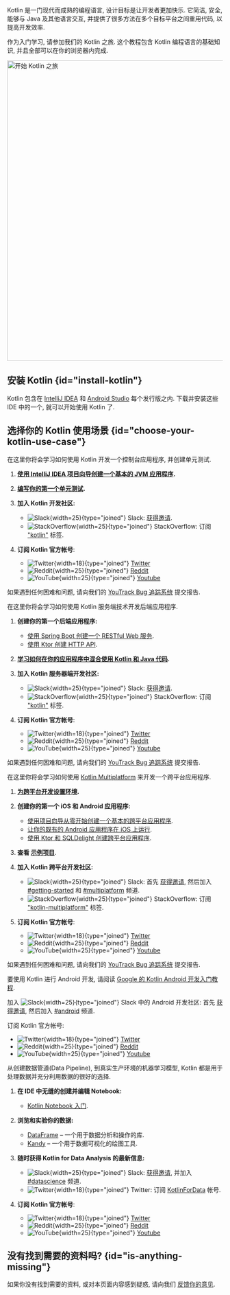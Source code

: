 [//]: # (title: Kotlin 入门)

Kotlin 是一门现代而成熟的编程语言, 设计目标是让开发者更加快乐.
它简洁, 安全, 能够与 Java 及其他语言交互, 并提供了很多方法在多个目标平台之间重用代码, 以提高开发效率.

作为入门学习, 请参加我们的 Kotlin 之旅.
这个教程包含 Kotlin 编程语言的基础知识, 并且全部可以在你的浏览器内完成.

<a href="kotlin-tour-welcome.md"><img src="start-kotlin-tour.svg" width="700" alt="开始 Kotlin 之旅" style="block"/></a>

## 安装 Kotlin {id="install-kotlin"}

Kotlin 包含在 [IntelliJ IDEA](https://www.jetbrains.com/idea/download/) 和 [Android Studio](https://developer.android.com/studio) 每个发行版之内.
下载并安装这些 IDE 中的一个, 就可以开始使用 Kotlin 了.

## 选择你的 Kotlin 使用场景 {id="choose-your-kotlin-use-case"}

<tabs>

<tab id="console" title="控制台">

在这里你将会学习如何使用 Kotlin 开发一个控制台应用程序, 并创建单元测试.

1. **[使用 IntelliJ IDEA 项目向导创建一个基本的 JVM 应用程序](jvm-get-started.md).**

2. **[编写你的第一个单元测试](jvm-test-using-junit.md).**

3. **加入 Kotlin 开发社区:**

   * ![Slack](slack.svg){width=25}{type="joined"} Slack: [获得邀请](https://surveys.jetbrains.com/s3/kotlin-slack-sign-up).
   * ![StackOverflow](stackoverflow.svg){width=25}{type="joined"} StackOverflow: 订阅 ["kotlin"](https://stackoverflow.com/questions/tagged/kotlin) 标签.

4. **订阅 Kotlin 官方帐号**:

   * ![Twitter](twitter.svg){width=18}{type="joined"} [Twitter](https://twitter.com/kotlin)
   * ![Reddit](reddit.svg){width=25}{type="joined"} [Reddit](https://www.reddit.com/r/Kotlin/)
   * ![YouTube](youtube.svg){width=25}{type="joined"} [Youtube](https://www.youtube.com/channel/UCP7uiEZIqci43m22KDl0sNw)

如果遇到任何困难和问题, 请向我们的 [YouTrack Bug 追踪系统](https://youtrack.jetbrains.com/issues/KT) 提交报告.

</tab>

<tab id="backend" title="后端">

在这里你将会学习如何使用 Kotlin 服务端技术开发后端应用程序.

1. **创建你的第一个后端应用程序:**

   * [使用 Spring Boot 创建一个 RESTful Web 服务](jvm-get-started-spring-boot.md).
   * [使用 Ktor 创建 HTTP API](https://ktor.io/docs/creating-http-apis.html).

2. **[学习如何在你的应用程序中混合使用 Kotlin 和 Java 代码](mixing-java-kotlin-intellij.md).**

3. **加入 Kotlin 服务器端开发社区:**

   * ![Slack](slack.svg){width=25}{type="joined"} Slack: [获得邀请](https://surveys.jetbrains.com/s3/kotlin-slack-sign-up).
   * ![StackOverflow](stackoverflow.svg){width=25}{type="joined"} StackOverflow: 订阅 ["kotlin"](https://stackoverflow.com/questions/tagged/kotlin) 标签.

4. **订阅 Kotlin 官方帐号**:

   * ![Twitter](twitter.svg){width=18}{type="joined"} [Twitter](https://twitter.com/kotlin)
   * ![Reddit](reddit.svg){width=25}{type="joined"} [Reddit](https://www.reddit.com/r/Kotlin/)
   * ![YouTube](youtube.svg){width=25}{type="joined"} [Youtube](https://www.youtube.com/channel/UCP7uiEZIqci43m22KDl0sNw)

如果遇到任何困难和问题, 请向我们的 [YouTrack Bug 追踪系统](https://youtrack.jetbrains.com/issues/KT) 提交报告.

</tab>

<tab id="cross-platform-mobile" title="跨平台">

在这里你将会学习如何使用 [Kotlin Multiplatform](multiplatform-intro.md) 来开发一个跨平台应用程序.

1. **[为跨平台开发设置环境](https://www.jetbrains.com/help/kotlin-multiplatform-dev/multiplatform-setup.html).**

2. **创建你的第一个 iOS 和 Android 应用程序:**

   * [使用项目向导从零开始创建一个基本的跨平台应用程序](https://www.jetbrains.com/help/kotlin-multiplatform-dev/multiplatform-create-first-app.html).
   * [让你的既有的 Android 应用程序在 iOS 上运行](https://www.jetbrains.com/help/kotlin-multiplatform-dev/multiplatform-integrate-in-existing-app.html).
   * [使用 Ktor 和 SQLDelight 创建跨平台应用程序](https://www.jetbrains.com/help/kotlin-multiplatform-dev/multiplatform-ktor-sqldelight.html).

3. **查看 [示例项目](https://www.jetbrains.com/help/kotlin-multiplatform-dev/multiplatform-samples.html)**.

4. **加入 Kotlin 跨平台开发社区:**
   * ![Slack](slack.svg){width=25}{type="joined"} Slack: 首先 [获得邀请](https://surveys.jetbrains.com/s3/kotlin-slack-sign-up),
    然后加入 [#getting-started](https://kotlinlang.slack.com/archives/C0B8MA7FA)
    和 [#multiplatform](https://kotlinlang.slack.com/archives/C3PQML5NU) 频道.
   * ![StackOverflow](stackoverflow.svg){width=25}{type="joined"} StackOverflow: 订阅 ["kotlin-multiplatform"](https://stackoverflow.com/questions/tagged/kotlin-multiplatform) 标签.

5. **订阅 Kotlin 官方帐号**:

   * ![Twitter](twitter.svg){width=18}{type="joined"} [Twitter](https://twitter.com/kotlin)
   * ![Reddit](reddit.svg){width=25}{type="joined"} [Reddit](https://www.reddit.com/r/Kotlin/)
   * ![YouTube](youtube.svg){width=25}{type="joined"} [Youtube](https://www.youtube.com/channel/UCP7uiEZIqci43m22KDl0sNw)

如果遇到任何困难和问题, 请向我们的 [YouTrack Bug 追踪系统](https://youtrack.jetbrains.com/issues/KT) 提交报告.

</tab>

<tab id="android" title="Android">

要使用 Kotlin 进行 Android 开发, 请阅读 [Google 的 Kotlin Android 开发入门教程](https://developer.android.com/kotlin/get-started).

加入 ![Slack](slack.svg){width=25}{type="joined"} Slack 中的 Android 开发社区:
首先 [获得邀请](https://surveys.jetbrains.com/s3/kotlin-slack-sign-up),
然后加入 [#android](https://kotlinlang.slack.com/archives/C0B8M7BUY) 频道.

订阅 Kotlin 官方帐号:

   * ![Twitter](twitter.svg){width=18}{type="joined"} [Twitter](https://twitter.com/kotlin)
   * ![Reddit](reddit.svg){width=25}{type="joined"} [Reddit](https://www.reddit.com/r/Kotlin/)
   * ![YouTube](youtube.svg){width=25}{type="joined"} [Youtube](https://www.youtube.com/channel/UCP7uiEZIqci43m22KDl0sNw)

</tab>

<tab id="data-analysis" title="数据分析">

从创建数据管道(Data Pipeline), 到真实生产环境的机器学习模型, Kotlin 都是用于处理数据并充分利用数据的很好的选择.

1. **在 IDE 中无缝的创建并编辑 Notebook:**

    * [Kotlin Notebook 入门](get-started-with-kotlin-notebooks.md).

2. **浏览和实验你的数据:**

    * [DataFrame](https://kotlin.github.io/dataframe/overview.html) – 一个用于数据分析和操作的库.
    * [Kandy](https://kotlin.github.io/kandy/welcome.html) – 一个用于数据可视化的绘图工具.

3. **随时获得 Kotlin for Data Analysis 的最新信息:**

    * ![Slack](slack.svg){width=25}{type="joined"} Slack: [获得邀请](https://surveys.jetbrains.com/s3/kotlin-slack-sign-up),
      并加入 [#datascience](https://kotlinlang.slack.com/archives/C4W52CFEZ) 频道.
    * ![Twitter](twitter.svg){width=18}{type="joined"} Twitter: 订阅 [KotlinForData](http://twitter.com/KotlinForData) 帐号.

4. **订阅 Kotlin 官方帐号**:
    * ![Twitter](twitter.svg){width=18}{type="joined"} [Twitter](https://twitter.com/kotlin)
    * ![Reddit](reddit.svg){width=25}{type="joined"} [Reddit](https://www.reddit.com/r/Kotlin/)
    * ![YouTube](youtube.svg){width=25}{type="joined"} [Youtube](https://www.youtube.com/channel/UCP7uiEZIqci43m22KDl0sNw)

</tab>

</tabs>

## 没有找到需要的资料吗? {id="is-anything-missing"}

如果你没有找到需要的资料, 或对本页面内容感到疑惑, 请向我们 [反馈你的意见](https://surveys.hotjar.com/d82e82b0-00d9-44a7-b793-0611bf6189df).
